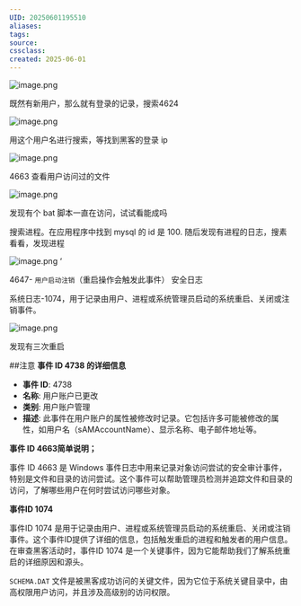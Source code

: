 ```yaml
---
UID: 20250601195510 
aliases: 
tags: 
source: 
cssclass: 
created: 2025-06-01
---
```

![image.png](https://s2.loli.net/2025/06/01/nlWJt1hx6dP4oOZ.png)


既然有新用户，那么就有登录的记录，搜索4624

![image.png](https://s2.loli.net/2025/06/01/jtuv3FXsNk17ixK.png)



用这个用户名进行搜索，等找到黑客的登录 ip

![image.png](https://s2.loli.net/2025/06/01/62e5rLzlEDpsqJV.png)


4663 查看用户访问过的文件

![image.png](https://s2.loli.net/2025/06/01/j7PpKXkliAJmQ3S.png)

发现有个 bat 脚本一直在访问，试试看能成吗

搜索进程。在应用程序中找到 mysql 的 id 是 100. 随后发现有进程的日志，搜素看看，发现进程

![image.png](https://s2.loli.net/2025/06/01/VUBohTpz1iA5IqR.png)
‘


4647- `用户启动注销`（重启操作会触发此事件） 安全日志

系统日志-1074，用于记录由用户、进程或系统管理员启动的系统重启、关闭或注销事件。

![image.png](https://s2.loli.net/2025/06/01/jVbr2u8veYTFI5h.png)

发现有三次重启


##注意 
**事件 ID 4738 的详细信息**

- **事件 ID**: 4738
- **名称**: 用户账户已更改
- **类别**: 用户账户管理
- **描述**: 此事件在用户账户的属性被修改时记录。它包括许多可能被修改的属性，如用户名（sAMAccountName）、显示名称、电子邮件地址等。

**事件 ID 4663简单说明；**

事件 ID 4663 是 Windows 事件日志中用来记录对象访问尝试的安全审计事件，特别是文件和目录的访问尝试。这个事件可以帮助管理员检测并追踪文件和目录的访问，了解哪些用户在何时尝试访问哪些对象。


**事件ID 1074**

事件ID 1074 是用于记录由用户、进程或系统管理员启动的系统重启、关闭或注销事件。这个事件ID提供了详细的信息，包括触发重启的进程和触发者的用户信息。在审查黑客活动时，事件ID 1074 是一个关键事件，因为它能帮助我们了解系统重启的详细原因和源头。

`SCHEMA.DAT` 文件是被黑客成功访问的关键文件，因为它位于系统关键目录中，由高权限用户访问，并且涉及高级别的访问权限。